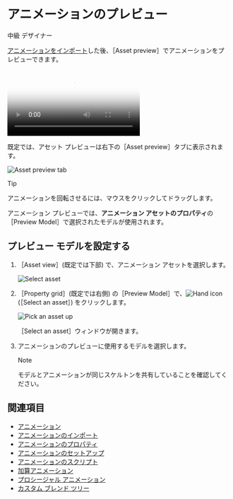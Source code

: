 # アニメーションのプレビュー

<span class="badge text-bg-primary">中級</span>
<span class="badge text-bg-success">デザイナー</span>

[アニメーションをインポート](import-animations.md)した後、［Asset preview］でアニメーションをプレビューできます。 

<p>
<video autoplay loop class="responsive-video" poster="media\animations-import-animations-animation-preview.jpg">
       <source src="media\animations-import-animations-animation-preview.mp4" type="video/mp4">
</video>
</p>

既定では、アセット プレビューは右下の［Asset preview］タブに表示されます。

![Asset preview tab](media/animations-import-animations-asset-preview-tab.png)

>[!TIP]
>アニメーションを回転させるには、マウスをクリックしてドラッグします。  

アニメーション プレビューでは、**アニメーション アセットのプロパティ**の［Preview Model］で選択されたモデルが使用されます。

## プレビュー モデルを設定する

1. ［Asset view］(既定では下部) で、アニメーション アセットを選択します。

    ![Select asset](media/select-asset.png)

2. ［Property grid］(既定では右側) の［Preview Model］で、![Hand icon](~/manual/game-studio/media/hand-icon.png) (［Select an asset］) をクリックします。

    ![Pick an asset up](media/pick-an-asset-up.png)

   ［Select an asset］ウィンドウが開きます。

3. アニメーションのプレビューに使用するモデルを選択します。

    >[!NOTE]
    >モデルとアニメーションが同じスケルトンを共有していることを確認してください。

## 関連項目

* [アニメーション](index.md)
* [アニメーションのインポート](import-animations.md)
* [アニメーションのプロパティ](animation-properties.md)
* [アニメーションのセットアップ](set-up-animations.md)
* [アニメーションのスクリプト](animation-scripts.md)
* [加算アニメーション](additive-animation.md)
* [プロシージャル アニメーション](procedural-animation.md)
* [カスタム ブレンド ツリー](custom-blend-trees.md)
